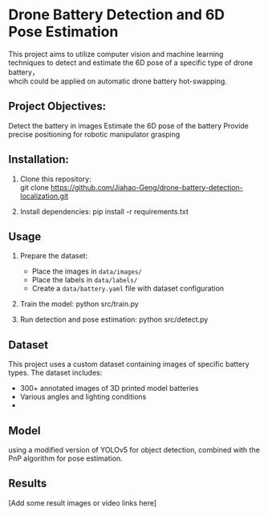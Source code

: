 
# Drone Battery Detection and 6D Pose Estimation
This project aims to utilize computer vision and machine learning techniques to detect and estimate the 6D pose of a specific type of drone battery，  
whcih could be applied on automatic drone battery hot-swapping. 

## Project Objectives:
Detect the battery in images
Estimate the 6D pose of the battery
Provide precise positioning for robotic manipulator grasping

## Installation:

1. Clone this repository:  
git clone https://github.com/Jiahao-Geng/drone-battery-detection-localization.git

2. Install dependencies:
pip install -r requirements.txt

## Usage

1. Prepare the dataset:
   - Place the images in `data/images/`
   - Place the labels in `data/labels/`
   - Create a `data/battery.yaml` file with dataset configuration

2. Train the model:
python src/train.py

2. Run detection and pose estimation:
python src/detect.py


## Dataset

This project uses a custom dataset containing images of specific battery types. The dataset includes:
- 300+ annotated images of 3D printed model batteries
- Various angles and lighting conditions
- 

## Model

using a modified version of YOLOv5 for object detection, combined with the PnP algorithm for pose estimation.

## Results

[Add some result images or video links here]
